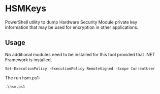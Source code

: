 # HSMKeys
PowerShell utility to dump Hardware Security Module private key information that may be used for encryption in other applications. 

## Usage

No additional modules need to be installed for this tool provided that .NET Framework is installed. 

```
Set-ExecutionPolicy -ExecutionPolicy RemoteSigned -Scope CurrentUser
```

The run hsm.ps1:

```
.\hsm.ps1
```

